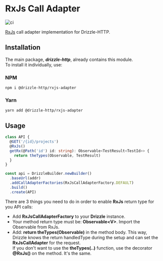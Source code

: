 # RxJs Call Adapter

![ci](https://github.com/vitorsalgado/drizzle-http/workflows/ci/badge.svg)

[RxJs](https://rxjs-dev.firebaseapp.com/) call adapter implementation for Drizzle-HTTP.

## Installation

The main package, _**drizzle-http**_, already contains this module.  
To install it individually, use:

### NPM

```
npm i @drizzle-http/rxjs-adapter
```

### Yarn

```
yarn add @drizzle-http/rxjs-adapter
```

## Usage

```typescript
class API {
  @GET('/{id}/projects')
  @RxJs()
  getRx(@Path('id') id: string): Observable<TestResult<TestId>> {
    return theTypes(Observable, TestResult)
  }
}

const api = DrizzleBuilder.newBuilder()
  .baseUrl(addr)
  .addCallAdapterFactories(RxJsCallAdapterFactory.DEFAULT)
  .build()
  .create(API)
```

There are 3 things you need to do in order to enable **RxJs** return type for you API calls:

- Add **RxJsCallAdapterFactory** to your **Drizzle** instance.
- Your method return type must be: **Observable\<V\>**. Import the Observable from RxJs.
- Add: **return theTypes(Observable)** in the method body. This way, Drizzle knows the return handledType during the
  setup and can set the **RxJsCallAdapter** for the request.  
  If you don't want to use the **theTypes(..)** function, use the decorator **@RxJs()** on the method. It's the same.
